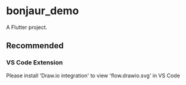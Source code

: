 # bonjaur_demo

A Flutter project.

## Recommended

### VS Code Extension

Please install 'Draw.io integration' to view 'flow.drawio.svg' in VS Code
